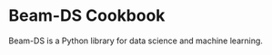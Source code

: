 # Beam-DS Cookbook

Beam-DS is a Python library for data science and machine learning. 


```{tableofcontents}
```
